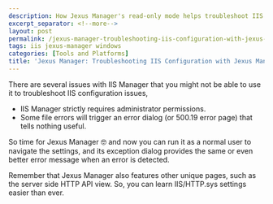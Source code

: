 ```yaml
---
description: How Jexus Manager's read-only mode helps troubleshoot IIS configuration issues without requiring administrator permissions and provides better error messages.
excerpt_separator: <!--more-->
layout: post
permalink: /jexus-manager-troubleshooting-iis-configuration-with-jexus-manager-for-iis-express-read-only-mode-3aa89c332f79
tags: iis jexus-manager windows
categories: [Tools and Platforms]
title: 'Jexus Manager: Troubleshooting IIS Configuration with Jexus Manager for IIS Express Read Only Mode'
---
```

There are several issues with IIS Manager that you might not be able to use it to troubleshoot IIS configuration issues,

* IIS Manager strictly requires administrator permissions.
* Some file errors will trigger an error dialog (or 500.19 error page) that tells nothing useful.
<!--more-->

So time for Jexus Manager 🤓 and now you can run it as a normal user to navigate the settings, and its exception dialog provides the same or even better error message when an error is detected.

Remember that Jexus Manager also features other unique pages, such as the server side HTTP API view. So, you can learn IIS/HTTP.sys settings easier than ever.
